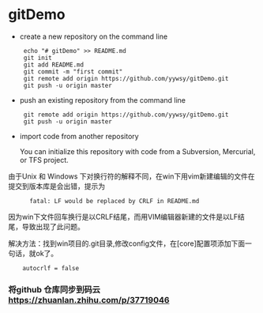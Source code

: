 # gitDemo


-  create a new repository on the command line

		echo "# gitDemo" >> README.md
		git init
		git add README.md
		git commit -m "first commit"
		git remote add origin https://github.com/yywsy/gitDemo.git
		git push -u origin master

-  push an existing repository from the command line

		git remote add origin https://github.com/yywsy/gitDemo.git
		git push -u origin master

-  import code from another repository

	You can initialize this repository with code from a Subversion, Mercurial, or TFS project.


由于Unix 和 Windows 下对换行符的解释不同，在win下用vim新建编辑的文件在提交到版本库是会出错，提示为

          fatal: LF would be replaced by CRLF in README.md
 

因为win下文件回车换行是以CRLF结尾，而用VIM编辑器新建的文件是以LF结尾，导致出现了此问题。

 

解决方法：找到win项目的.git目录,修改config文件，在[core]配置项添加下面一句话，就ok了。

		autocrlf = false  
		

### 将github 仓库同步到码云 https://zhuanlan.zhihu.com/p/37719046